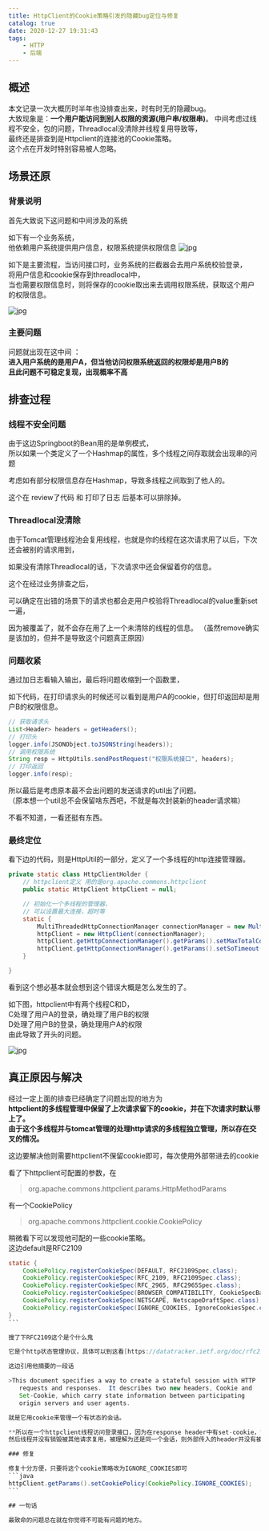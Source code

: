 ```yaml
---
title: HttpClient的Cookie策略引发的隐藏bug定位与修复
catalog: true
date: 2020-12-27 19:31:43
tags:
    - HTTP
    - 后端
---
```


## 概述

本文记录一次大概历时半年也没排查出来，时有时无的隐藏bug。  
大致现象是：**一个用户能访问到别人权限的资源(用户串/权限串)**。
中间考虑过线程不安全，包的问题，Threadlocal没清除并线程复用导致等，   
最终还是排查到是Httpclient的连接池的Cookie策略。  
这个点在开发时特别容易被人忽略。

## 场景还原

### 背景说明

首先大致说下这问题和中间涉及的系统

如下有一个业务系统，  
他依赖用户系统提供用户信息，权限系统提供权限信息
![jpg](/img/mypost/article34_1.jpg)

如下是主要流程，当访问接口时，业务系统的拦截器会去用户系统校验登录，   
将用户信息和cookie保存到threadlocal中，  
当也需要权限信息时，则将保存的cookie取出来去调用权限系统，获取这个用户的权限信息。

![jpg](/img/mypost/article34_2.jpg)

### 主要问题
 
问题就出现在这中间 ：  
**进入用户系统的是用户A，但当他访问权限系统返回的权限却是用户B的**  
**且此问题不可稳定复现，出现概率不高**

## 排查过程

### 线程不安全问题

由于这边Springboot的Bean用的是单例模式，  
所以如果一个类定义了一个Hashmap的属性，多个线程之间存取就会出现串的问题

考虑如有部分权限信息存在Hashmap，导致多线程之间取到了他人的。

这个在 review了代码 和 打印了日志 后基本可以排除掉。

### Threadlocal没清除

由于Tomcat管理线程池会复用线程，也就是你的线程在这次请求用了以后，下次还会被别的请求用到，

如果没有清除Threadlocal的话，下次请求中还会保留着你的信息。

这个在经过业务排查之后，  

可以确定在出错的场景下的请求也都会走用户校验将Threadlocal的value重新set一遍，  

因为被覆盖了，就不会存在用了上一个未清除的线程的信息。
（虽然remove确实是该加的，但并不是导致这个问题真正原因）

### 问题收紧

通过加日志看输入输出，最后将问题收缩到一个函数里，  

如下代码，在打印请求头的时候还可以看到是用户A的cookie，但打印返回却是用户B的权限信息。

```java
// 获取请求头
List<Header> headers = getHeaders();
// 打印头
logger.info(JSONObject.toJSONString(headers));
// 调用权限系统
String resp = HttpUtils.sendPostRequest("权限系统接口", headers);
// 打印返回
logger.info(resp);
```

所以最后是考虑原本最不会出问题的发送请求的util出了问题。  
（原本想一个util总不会保留啥东西吧，不就是每次封装新的header请求嘛）

不看不知道，一看还挺有东西。

### 最终定位

看下边的代码，则是HttpUtil的一部分，定义了一个多线程的http连接管理器。  

```java
private static class HttpClientHolder {
    // httpclient定义 用的是org.apache.commons.httpclient
    public static HttpClient httpClient = null;

    // 初始化一个多线程的管理器，
    // 可以设置最大连接，超时等
    static {
        MultiThreadedHttpConnectionManager connectionManager = new MultiThreadedHttpConnectionManager();
        httpClient = new HttpClient(connectionManager);
        httpClient.getHttpConnectionManager().getParams().setMaxTotalConnections(MAX_CONN);
        httpClient.getHttpConnectionManager().getParams().setSoTimeout(MAX_TIME_OUT);
    }

}
```

看到这个想必基本就会想到这个错误大概是怎么发生的了。

如下图，httpclient中有两个线程C和D，  
C处理了用户A的登录，确处理了用户B的权限  
D处理了用户B的登录，确处理用户A的权限  
由此导致了开头的问题。

![jpg](/img/mypost/article34_3.jpg)

## 真正原因与解决

经过一定上面的排查已经确定了问题出现的地方为  
**httpclient的多线程管理中保留了上次请求留下的cookie，并在下次请求时默认带上了。  
由于这个多线程并与tomcat管理的处理http请求的多线程独立管理，所以存在交叉的情况。**

这边要解决他则需要httpclient不保留cookie即可，每次使用外部带进去的cookie

看了下httpclient可配置的参数，在

> org.apache.commons.httpclient.params.HttpMethodParams

有一个CookiePolicy

> org.apache.commons.httpclient.cookie.CookiePolicy

稍微看下可以发现他可配的一些cookie策略。  
这边default是RFC2109


````java
static {
    CookiePolicy.registerCookieSpec(DEFAULT, RFC2109Spec.class);
    CookiePolicy.registerCookieSpec(RFC_2109, RFC2109Spec.class);
    CookiePolicy.registerCookieSpec(RFC_2965, RFC2965Spec.class);
    CookiePolicy.registerCookieSpec(BROWSER_COMPATIBILITY, CookieSpecBase.class);
    CookiePolicy.registerCookieSpec(NETSCAPE, NetscapeDraftSpec.class);
    CookiePolicy.registerCookieSpec(IGNORE_COOKIES, IgnoreCookiesSpec.class);
}
```

搜了下RFC2109这个是个什么鬼

它是个http状态管理协议，具体可以到这看[https://datatracker.ietf.org/doc/rfc2109/](https://datatracker.ietf.org/doc/rfc2109/)

这边引用他摘要的一段话

>This document specifies a way to create a stateful session with HTTP
   requests and responses.  It describes two new headers, Cookie and
   Set-Cookie, which carry state information between participating
   origin servers and user agents.

就是它用cookie来管理一个有状态的会话。

**所以在一个httpclient线程访问登录接口，因为在response header中有set-cookie，它将这个cookie当做一个会话保留了下来。  
然后线程并没有销毁被其他请求复用，被理解为还是同一个会话，则外部传入的header并没有被应用上。**

### 修复

修复十分方便，只要将这个cookie策略改为IGNORE_COOKIES即可
```java
httpClient.getParams().setCookiePolicy(CookiePolicy.IGNORE_COOKIES);
```

## 一句话

最致命的问题总在就在你觉得不可能有问题的地方。